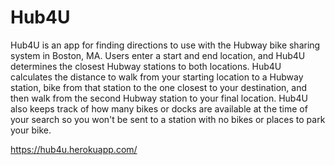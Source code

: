 # Hub4U

Hub4U is an app for finding directions to use with the Hubway bike sharing system in Boston, MA.  Users enter a start and end location, and Hub4U determines the closest Hubway stations to both locations.  Hub4U calculates the distance to walk from your starting location to a Hubway station, bike from that station to the one closest to your destination, and then walk from the second Hubway station to your final location.  Hub4U also keeps track of how many bikes or docks are available at the time of your search so you won't be sent to a station with no bikes or places to park your bike.


https://hub4u.herokuapp.com/
